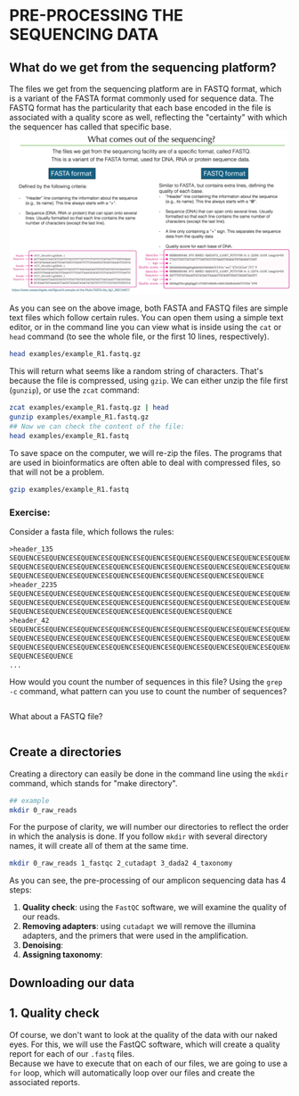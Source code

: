 # PRE-PROCESSING THE SEQUENCING DATA
## What do we get from the sequencing platform?
The files we get from the sequencing platform are in FASTQ format, which is a variant of the FASTA format commonly used for sequence data. The FASTQ format has the particularity that each base encoded in the file is associated with a quality score as well, reflecting the "certainty" with which the sequencer has called that specific base.         
![Fasta and Fastq file difference explanation.](images/sequencing_data.png)     

As you can see on the above image, both FASTA and FASTQ files are simple text files which follow certain rules. You can open them using a simple text editor, or in the command line you can view what is inside using the `cat` or `head` command (to see the whole file, or the first 10 lines, respectively). 

```bash
head examples/example_R1.fastq.gz
```

This will return what seems like a random string of characters. That's because the file is compressed, using `gzip`. We can either unzip the file first (`gunzip`), or use the `zcat` command:

```bash
zcat examples/example_R1.fastq.gz | head
gunzip examples/example_R1.fastq.gz
## Now we can check the content of the file:
head examples/example_R1.fastq
```

To save space on the computer, we will re-zip the files. The programs that are used in bioinformatics are often able to deal with compressed files, so that will not be a problem. 

```bash
gzip examples/example_R1.fastq
```

### Exercise:
Consider a fasta file, which follows the rules:
```
>header_135
SEQUENCESEQUENCESEQUENCESEQUENCESEQUENCESEQUENCESEQUENCESEQUENCESEQUENCESEQUENCESEQUENCESEQUENCESEQUENCESEQUENCE
SEQUENCESEQUENCESEQUENCESEQUENCESEQUENCESEQUENCESEQUENCESEQUENCESEQUENCESEQUENCESEQUENCESEQUENCESEQUENCESEQUENCE
SEQUENCESEQUENCESEQUENCESEQUENCESEQUENCESEQUENCESEQUENCESEQUENCE
>header_2235
SEQUENCESEQUENCESEQUENCESEQUENCESEQUENCESEQUENCESEQUENCESEQUENCESEQUENCESEQUENCESEQUENCESEQUENCESEQUENCESEQUENCE
SEQUENCESEQUENCESEQUENCESEQUENCESEQUENCESEQUENCESEQUENCESEQUENCESEQUENCESEQUENCESEQUENCESEQUENCESEQUENCESEQUENCE
SEQUENCESEQUENCESEQUENCESEQUENCESEQUENCESEQUENCESEQUENCE
>header_42
SEQUENCESEQUENCESEQUENCESEQUENCESEQUENCESEQUENCESEQUENCESEQUENCESEQUENCESEQUENCESEQUENCESEQUENCESEQUENCESEQUENCE
SEQUENCESEQUENCESEQUENCESEQUENCESEQUENCESEQUENCESEQUENCESEQUENCESEQUENCESEQUENCESEQUENCESEQUENCESEQUENCESEQUENCE
SEQUENCESEQUENCESEQUENCESEQUENCESEQUENCESEQUENCESEQUENCESEQUENCESEQUENCESEQUENCESEQUENCESEQUENCESEQUENCESEQUENCE
SEQUENCESEQUENCE
...
```

How would you count the number of sequences in this file? Using the `grep -c` command, what pattern can you use to count the number of sequences?

```bash

```

What about a FASTQ file? 

```bash

```

## Create a directories
Creating a directory can easily be done in the command line using the `mkdir` command, which stands for "make directory".       
```bash
## example
mkdir 0_raw_reads
```

For the purpose of clarity, we will number our directories to reflect the order in which the analysis is done. If you follow `mkdir` with several directory names, it will create all of them at the same time.         

```bash
mkdir 0_raw_reads 1_fastqc 2_cutadapt 3_dada2 4_taxonomy
```

As you can see, the pre-processing of our amplicon sequencing data has 4 steps:         
1. **Quality check**: using the `FastQC` software, we will examine the quality of our reads.      
2. **Removing adapters**: using `cutadapt` we will remove the illumina adapters, and the primers that were used in the amplification.      
3. **Denoising**:        
4. **Assigning taxonomy**:      

## Downloading our data


## 1. Quality check
Of course, we don't want to look at the quality of the data with our naked eyes. For this, we will use the FastQC software, which will create a quality report for each of our `.fastq` files.      
Because we have to execute that on each of our files, we are going to use a `for` loop, which will automatically loop over our files and create the associated reports. 

```bash

```